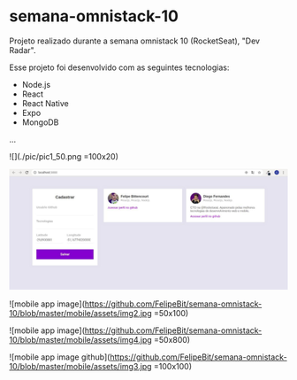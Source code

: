 # semana-omnistack-10
Projeto realizado durante a semana omnistack 10 (RocketSeat),  "Dev Radar".

Esse projeto foi desenvolvido com as seguintes tecnologias:

* Node.js
* React
* React Native
* Expo
* MongoDB


...

![](./pic/pic1_50.png =100x20)

![web app image](https://github.com/FelipeBit/semana-omnistack-10/blob/master/mobile/assets/img1.jpg)


![mobile app image](https://github.com/FelipeBit/semana-omnistack-10/blob/master/mobile/assets/img2.jpg =50x100)


![mobile app image](https://github.com/FelipeBit/semana-omnistack-10/blob/master/mobile/assets/img4.jpg =50x800)


![mobile app image github](https://github.com/FelipeBit/semana-omnistack-10/blob/master/mobile/assets/img3.jpg =100x100)
